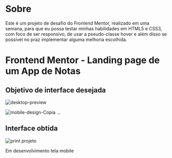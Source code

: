 # Sobre

Este é um projeto de desafio do Frontend Mentor, realizado em uma semana, para que eu possa testar minhas habilidades em HTML5 e CSS3, com foco de ser responsivo, de usar a pseudo-classe hover e além disso se possível no praz implementar alguma melhoria escolhida.

# Frontend Mentor - Landing page de um App de Notas

## Objetivo de interface desejada 

![desktop-preview](https://user-images.githubusercontent.com/115605744/223315446-be129192-8f69-4f5f-be65-00597f46fe18.jpg)

![mobile-design-Copia](https://user-images.githubusercontent.com/115605744/223315697-1329a642-d84b-4ea3-b804-1c24de8d2fbc.jpg)
...

## Interface obtida

![print projeto](https://user-images.githubusercontent.com/115605744/224586874-b09d8470-676a-497b-8378-53e801f6af71.png)

Em desenvolvimento tela mobile
